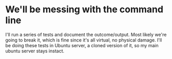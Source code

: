 # We'll be messing with the command line

I'll run a series of tests and document the outcome/output. Most likely we're going to break it, which is fine since it's all virtual, no physical damage.
I'll be doing these tests in Ubuntu server, a cloned version of it, so my main ubuntu server stays instact. 




